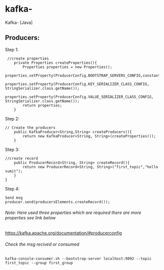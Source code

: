 # kafka-
Kafka- [Java]

## Producers: 

Step 1:
```$xslt
 //create properties
    private Properties createProperties(){
        Properties properties = new Properties();
        properties.setProperty(ProducerConfig.BOOTSTRAP_SERVERS_CONFIG,constants.BOOTSTRAP_SERVER);
        properties.setProperty(ProducerConfig.KEY_SERIALIZER_CLASS_CONFIG, StringSerializer.class.getName());
        properties.setProperty(ProducerConfig.VALUE_SERIALIZER_CLASS_CONFIG, StringSerializer.class.getName());
        return properties;
    }
```
Step 2:
```$xslt
// Create the producers
    public KafkaProducer<String,String> createProducers(){
        return new KafkaProducer<String, String>(createProperties());
    }
```

Step 3:
```$xslt
//create record
    public ProducerRecord<String, String> createRecord(){
        return new ProducerRecord<String, String>("first_topic","hello sumit");
    }
}
```


Step 4:
```$xslt
Send msg
producer.send(producersElements.createRecord());
```

###### Note: Here used three properties which are required there are more properties  see link below
https://kafka.apache.org/documentation/#producerconfig

###### Check the msg recived or consumed
```$xslt
kafka-console-consumer.sh --bootstrap-server localhost:9092 --topic first_topic --group first_group
```